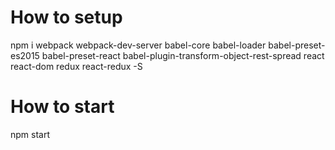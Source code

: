 # How to setup

npm i webpack webpack-dev-server babel-core babel-loader babel-preset-es2015 babel-preset-react babel-plugin-transform-object-rest-spread react react-dom redux react-redux -S

# How to start

npm start